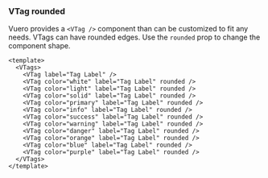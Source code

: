 ### VTag rounded

Vuero provides a `<VTag />` component than can be customized
to fit any needs. VTags can have rounded edges.
Use the `rounded` prop to change the component shape.

<!--code-->

```vue
<template>
  <VTags>
    <VTag label="Tag Label" />
    <VTag color="white" label="Tag Label" rounded />
    <VTag color="light" label="Tag Label" rounded />
    <VTag color="solid" label="Tag Label" rounded />
    <VTag color="primary" label="Tag Label" rounded />
    <VTag color="info" label="Tag Label" rounded />
    <VTag color="success" label="Tag Label" rounded />
    <VTag color="warning" label="Tag Label" rounded />
    <VTag color="danger" label="Tag Label" rounded />
    <VTag color="orange" label="Tag Label" rounded />
    <VTag color="blue" label="Tag Label" rounded />
    <VTag color="purple" label="Tag Label" rounded />
  </VTags>
</template>
```

<!--/code-->

<!--example-->

<VTags>
  <VTag label="Tag Label" />
  <VTag color="white" label="Tag Label" rounded />
  <VTag color="light" label="Tag Label" rounded />
  <VTag color="solid" label="Tag Label" rounded />
  <VTag color="primary" label="Tag Label" rounded />
  <VTag color="info" label="Tag Label" rounded />
  <VTag color="success" label="Tag Label" rounded />
  <VTag color="warning" label="Tag Label" rounded />
  <VTag color="danger" label="Tag Label" rounded />
  <VTag color="orange" label="Tag Label" rounded />
  <VTag color="blue" label="Tag Label" rounded />
  <VTag color="purple" label="Tag Label" rounded />
</VTags>

<!--/example-->

